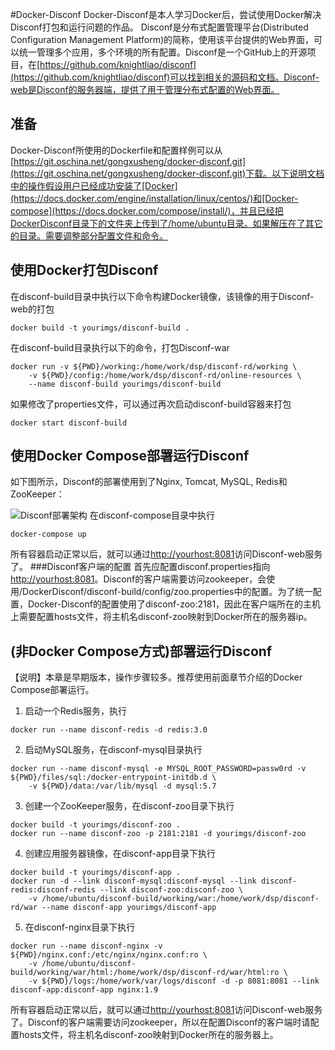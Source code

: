 #Docker-Disconf
Docker-Disconf是本人学习Docker后，尝试使用Docker解决Disconf打包和运行问题的作品。
Disconf是分布式配置管理平台(Distributed Configuration Management Platform)的简称，使用该平台提供的Web界面，可以统一管理多个应用，多个环境的所有配置。Disconf是一个GitHub上的开源项目，在[https://github.com/knightliao/disconf](https://github.com/knightliao/disconf)可以找到相关的源码和文档。Disconf-web是Disconf的服务器端，提供了用于管理分布式配置的Web界面。
## 准备
Docker-Disconf所使用的Dockerfile和配置样例可以从[https://git.oschina.net/gongxusheng/docker-disconf.git](https://git.oschina.net/gongxusheng/docker-disconf.git)下载。以下说明文档中的操作假设用户已经成功安装了[Docker](https://docs.docker.com/engine/installation/linux/centos/)和[Docker-compose](https://docs.docker.com/compose/install/)，并且已经把DockerDisconf目录下的文件夹上传到了/home/ubuntu目录。如果解压在了其它的目录。需要调整部分配置文件和命令。
## 使用Docker打包Disconf
在disconf-build目录中执行以下命令构建Docker镜像，该镜像的用于Disconf-web的打包
```
docker build -t yourimgs/disconf-build .
```
在disconf-build目录执行以下的命令，打包Disconf-war
```
docker run -v ${PWD}/working:/home/work/dsp/disconf-rd/working \
    -v ${PWD}/config:/home/work/dsp/disconf-rd/online-resources \
    --name disconf-build yourimgs/disconf-build
```
如果修改了properties文件，可以通过再次启动disconf-build容器来打包
```
docker start disconf-build
```
## 使用Docker Compose部署运行Disconf
如下图所示，Disconf的部署使用到了Nginx, Tomcat, MySQL, Redis和ZooKeeper：

![Disconf部署架构](http://git.oschina.net/uploads/images/2016/0127/125722_8de982ee_411046.png "Disconf部署架构")
在disconf-compose目录中执行
```
docker-compose up
```
所有容器启动正常以后，就可以通过[http://yourhost:8081](http://)访问Disconf-web服务了。
###Disconf客户端的配置
首先应配置disconf.properties指向[http://yourhost:8081](http://)。Disconf的客户端需要访问zookeeper，会使用/DockerDisconf/disconf-build/config/zoo.properties中的配置。为了统一配置，Docker-Disconf的配置使用了disconf-zoo:2181，因此在客户端所在的主机上需要配置hosts文件，将主机名disconf-zoo映射到Docker所在的服务器ip。
## (非Docker Compose方式)部署运行Disconf
【说明】本章是早期版本，操作步骤较多。推荐使用前面章节介绍的Docker Compose部署运行。

1) 启动一个Redis服务，执行
```
docker run --name disconf-redis -d redis:3.0
```
2) 启动MySQL服务，在disconf-mysql目录执行
```
docker run --name disconf-mysql -e MYSQL_ROOT_PASSWORD=passw0rd -v ${PWD}/files/sql:/docker-entrypoint-initdb.d \
    -v ${PWD}/data:/var/lib/mysql -d mysql:5.7
```
3) 创建一个ZooKeeper服务，在disconf-zoo目录下执行
```
docker build -t yourimgs/disconf-zoo .
docker run --name disconf-zoo -p 2181:2181 -d yourimgs/disconf-zoo
```
4) 创建应用服务器镜像，在disconf-app目录下执行
```
docker build -t yourimgs/disconf-app .
docker run -d --link disconf-mysql:disconf-mysql --link disconf-redis:disconf-redis --link disconf-zoo:disconf-zoo \
    -v /home/ubuntu/disconf-build/working/war:/home/work/dsp/disconf-rd/war --name disconf-app yourimgs/disconf-app
```
5) 在disconf-nginx目录下执行
```
docker run --name disconf-nginx -v ${PWD}/nginx.conf:/etc/nginx/nginx.conf:ro \
    -v /home/ubuntu/disconf-build/working/war/html:/home/work/dsp/disconf-rd/war/html:ro \
    -v ${PWD}/logs:/home/work/var/logs/disconf -d -p 8081:8081 --link disconf-app:disconf-app nginx:1.9
```
所有容器启动正常以后，就可以通过[http://yourhost:8081](http://)访问Disconf-web服务了。Disconf的客户端需要访问zookeeper，所以在配置Disconf的客户端时请配置hosts文件，将主机名disconf-zoo映射到Docker所在的服务器上。